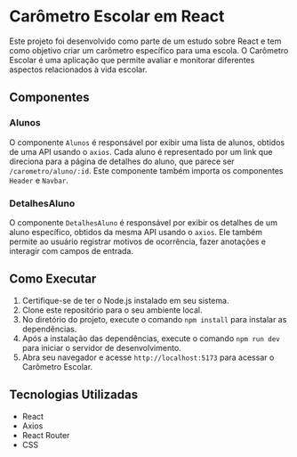 # Carômetro Escolar em React

Este projeto foi desenvolvido como parte de um estudo sobre React e tem como objetivo criar um carômetro específico para uma escola. O Carômetro Escolar é uma aplicação que permite avaliar e monitorar diferentes aspectos relacionados à vida escolar.

## Componentes
### Alunos

O componente `Alunos` é responsável por exibir uma lista de alunos, obtidos de uma API usando o `axios`. Cada aluno é representado por um link que direciona para a página de detalhes do aluno, que parece ser `/carometro/aluno/:id`. Este componente também importa os componentes `Header` e `Navbar`.

### DetalhesAluno

O componente `DetalhesAluno` é responsável por exibir os detalhes de um aluno específico, obtidos da mesma API usando o `axios`. Ele também permite ao usuário registrar motivos de ocorrência, fazer anotações e interagir com campos de entrada.

## Como Executar

1. Certifique-se de ter o Node.js instalado em seu sistema.
2. Clone este repositório para o seu ambiente local.
3. No diretório do projeto, execute o comando `npm install` para instalar as dependências.
4. Após a instalação das dependências, execute o comando `npm run dev` para iniciar o servidor de desenvolvimento.
5. Abra seu navegador e acesse `http://localhost:5173` para acessar o Carômetro Escolar.

## Tecnologias Utilizadas

- React
- Axios
- React Router
- CSS


